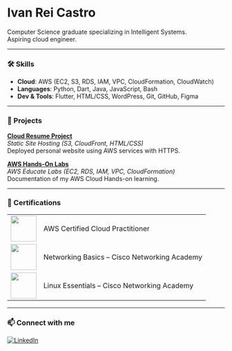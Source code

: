 # Ivan Rei Castro

Computer Science graduate specializing in Intelligent Systems.  
Aspiring cloud engineer.

---

### 🛠️ Skills

- **Cloud**: AWS (EC2, S3, RDS, IAM, VPC, CloudFormation, CloudWatch)  
- **Languages**: Python, Dart, Java, JavaScript, Bash  
- **Dev & Tools**: Flutter, HTML/CSS, WordPress, Git, GitHub, Figma  

---

### 📌 Projects

**[Cloud Resume Project](https://github.com/dydxkonakona/cloud-resume-aws)**  
*Static Site Hosting (S3, CloudFront, HTML/CSS)*  
Deployed personal website using AWS services with HTTPS.

**[AWS Hands-On Labs](https://github.com/dydxkonakona/aws-hands-on-learning)**  
*AWS Educate Labs (EC2, RDS, IAM, VPC, CloudFormation)*  
Documentation of my AWS Cloud Hands-on learning.

---

### 🧾 Certifications

<table>
  <tr>
    <td><img src="https://images.credly.com/images/00634f82-b07f-4bbd-a6bb-53de397fc3a6/image.png" width="60"/></td>
    <td>AWS Certified Cloud Practitioner</td>
  </tr>
  <tr>
    <td><img src="https://images.credly.com/images/5bdd6a39-3e03-4444-9510-ecff80c9ce79/image.png" width="60"/></td>
    <td>Networking Basics – Cisco Networking Academy</td>
  </tr>
  <tr>
    <td><img src="https://images.credly.com/images/e8fe3d67-2967-43d0-bc4a-7a268a37f47b/image.png" width="60"/></td>
    <td>Linux Essentials – Cisco Networking Academy</td>
  </tr>
</table>

---

### 📫 Connect with me

[![LinkedIn](https://img.shields.io/badge/LinkedIn-icastro1991/-blue?logo=linkedin)](https://www.linkedin.com/in/icastro1991/)
